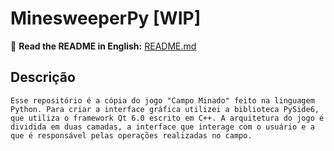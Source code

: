 # **MinesweeperPy [WIP]**

🏴󠁧󠁢󠁥󠁮󠁧󠁿 **Read the README in English:** <a href="./README.md">README.md</a>

## **Descrição**
    Esse repositório é a cópia do jogo "Campo Minado" feito na linguagem Python. Para criar a interface gráfica utilizei a biblioteca PySide6, que utiliza o framework Qt 6.0 escrito em C++. A arquitetura do jogo é dividida em duas camadas, a interface que interage com o usuário e a que é responsável pelas operações realizadas no campo.

